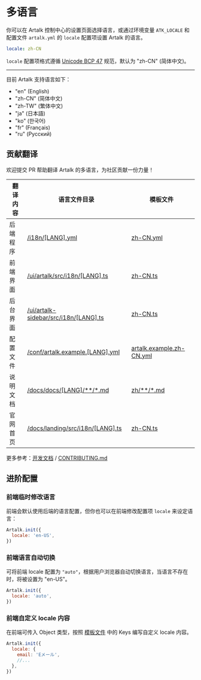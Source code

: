 # 多语言

你可以在 Artalk 控制中心的设置页面选择语言，或通过环境变量 `ATK_LOCALE` 和配置文件 `artalk.yml` 的 `locale` 配置项设置 Artalk 的语言。

```yml
locale: zh-CN
```

`locale` 配置项格式遵循 [Unicode BCP 47](https://www.techonthenet.com/js/language_tags.php) 规范，默认为 "zh-CN" (简体中文)。

---

目前 Artalk 支持语言如下：

- "en" (English)
- "zh-CN" (简体中文)
- "zh-TW" (繁体中文)
- "ja" (日本語)
- "ko" (한국어)
- "fr" (Français)
- "ru" (Русский)

## 贡献翻译

欢迎提交 PR 帮助翻译 Artalk 的多语言，为社区贡献一份力量！

| 翻译内容 | 语言文件目录                                                                                       | 模板文件                                                                                                 |
| -------- | -------------------------------------------------------------------------------------------------- | -------------------------------------------------------------------------------------------------------- |
| 后端程序 | [/i18n/[LANG].yml](https://github.com/ArtalkJS/Artalk/tree/master/i18n)                            | [zh-CN.yml](https://github.com/ArtalkJS/Artalk/blob/master/i18n/zh-CN.yml)                               |
| 前端界面 | [/ui/artalk/src/i18n/[LANG].ts](https://github.com/ArtalkJS/Artalk/tree/master/ui/artalk/src/i18n) | [zh-CN.ts](https://github.com/ArtalkJS/Artalk/blob/master/ui/artalk/src/i18n/zh-CN.ts)                   |
| 后台界面 | [/ui/artalk-sidebar/src/i18n/[LANG].ts](https://github.com/ArtalkJS/Artalk/blob/master/ui/artalk-sidebar/src/i18n) | [zh-CN.ts](https://github.com/ArtalkJS/Artalk/blob/master/ui/artalk-sidebar/src/i18n/zh-CN.ts) |
| 配置文件 | [/conf/artalk.example.[LANG].yml](https://github.com/ArtalkJS/Artalk/tree/master/conf)             | [artalk.example.zh-CN.yml](https://github.com/ArtalkJS/Artalk/blob/master/conf/artalk.example.zh-CN.yml) |
| 说明文档 | [/docs/docs/[LANG]/\*\*/\*.md](https://github.com/ArtalkJS/Artalk/tree/master/docs/docs)                      | [zh/\*\*/\*.md](https://github.com/ArtalkJS/Artalk/tree/master/docs/docs/zh)                                   |
| 官网首页 | [/docs/landing/src/i18n/[LANG].ts](https://github.com/ArtalkJS/Artalk/tree/master/docs/landing/src/i18n)                      | [zh-CN.ts](https://github.com/ArtalkJS/Artalk/blob/master/docs/landing/src/i18n/zh-CN.ts)                                   |

更多参考：[开发文档](../../develop/index.md) / [CONTRIBUTING.md](https://github.com/ArtalkJS/Artalk/blob/master/CONTRIBUTING.md#translation)

## 进阶配置

### 前端临时修改语言

前端会默认使用后端的语言配置，但你也可以在前端修改配置项 `locale` 来设定语言：

```js
Artalk.init({
  locale: 'en-US',
})
```

### 前端语言自动切换

可将前端 locale 配置为 `"auto"`，根据用户浏览器自动切换语言，当语言不存在时，将被设置为 "en-US"。

```js
Artalk.init({
  locale: 'auto',
})
```

### 前端自定义 locale 内容

在前端可传入 Object 类型，按照 [模板文件](https://github.com/ArtalkJS/Artalk/blob/master/ui/artalk/src/i18n/zh-CN.ts) 中的 Keys 编写自定义 locale 内容。

```js
Artalk.init({
  locale: {
    email: 'Eメール',
    //...
  },
})
```
